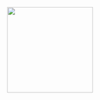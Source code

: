 <img src="https://jam-cabin.github.io/assets/bg/david_stage_lines.png" width="200px">
<!-- is it visible enough? -->
